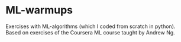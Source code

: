 # ML-warmups
Exercises with   ML-algorithms (which I coded from scratch in python). Based on  exercises of the Coursera ML course taught by Andrew Ng. 
